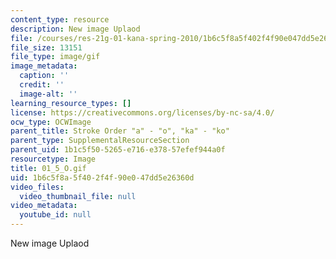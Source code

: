 ```yaml
---
content_type: resource
description: New image Uplaod
file: /courses/res-21g-01-kana-spring-2010/1b6c5f8a5f402f4f90e047dd5e26360d_01_5_O.gif
file_size: 13151
file_type: image/gif
image_metadata:
  caption: ''
  credit: ''
  image-alt: ''
learning_resource_types: []
license: https://creativecommons.org/licenses/by-nc-sa/4.0/
ocw_type: OCWImage
parent_title: Stroke Order "a" - "o", "ka" - "ko"
parent_type: SupplementalResourceSection
parent_uid: 1b1c5f50-5265-e716-e378-57efef944a0f
resourcetype: Image
title: 01_5_O.gif
uid: 1b6c5f8a-5f40-2f4f-90e0-47dd5e26360d
video_files:
  video_thumbnail_file: null
video_metadata:
  youtube_id: null
---
```

New image Uplaod